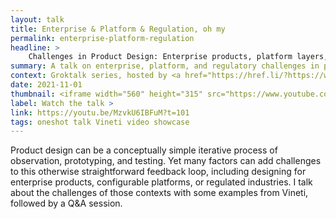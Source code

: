```yaml
---
layout: talk
title: Enterprise & Platform & Regulation, oh my
permalink: enterprise-platform-regulation
headline: >
    Challenges in Product Design: Enterprise products, platform layers, and regulated industries
summary: A talk on enterprise, platform, and regulatory challenges in product design. Presentation and Q&A session in November 2021 at the Groktalk series hosted by Groksmith in Yerevan, Armenia.
context: Groktalk series, hosted by <a href="https://href.li/?https://www.groksmith.co/">Groksmith</a> in Yerevan, Armenia
date: 2021-11-01
thumbnail: <iframe width="560" height="315" src="https://www.youtube.com/embed/MzvkU6IBFuM?t=101" title="YouTube video player" frameborder="0" allow="accelerometer; autoplay; clipboard-write; encrypted-media; gyroscope; picture-in-picture" allowfullscreen></iframe>
label: Watch the talk >
link: https://youtu.be/MzvkU6IBFuM?t=101
tags: oneshot talk Vineti video showcase
---
```


Product design can be a conceptually simple iterative process of observation, prototyping, and testing. Yet many factors can add challenges to this otherwise straightforward feedback loop, including designing for enterprise products, configurable platforms, or regulated industries. I talk about the challenges of those contexts with some examples from Vineti, followed by a Q&A session.

